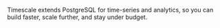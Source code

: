 Timescale extends PostgreSQL for time-series and analytics, so you can build
faster, scale further, and stay under budget.
